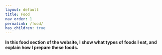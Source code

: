 ```yaml
---
layout: default
title: Food
nav_order: 1
permalink: /food/
has_children: true
---
```


**In this food section of the website, I show what types of foods I eat, and explain how I prepare these foods.**
